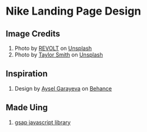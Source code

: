 # Nike Landing Page Design

## Image Credits
1. <span>Photo by <a href="https://unsplash.com/@revolt?utm_source=unsplash&amp;utm_medium=referral&amp;utm_content=creditCopyText">REVOLT</a> on <a href="https://unsplash.com/s/photos/shoe?utm_source=unsplash&amp;utm_medium=referral&amp;utm_content=creditCopyText">Unsplash</a></span>
1. <span>Photo by <a href="https://unsplash.com/@whoistaylorsmith?utm_source=unsplash&amp;utm_medium=referral&amp;utm_content=creditCopyText">Taylor Smith</a> on <a href="https://unsplash.com/?utm_source=unsplash&amp;utm_medium=referral&amp;utm_content=creditCopyText">Unsplash</a></span>

## Inspiration
1. <span>Design by <a href="https://www.behance.net/ayselqarayeva">Aysel Garayeva</a> on <a href="https://www.behance.net/">Behance</a></span>

## Made Uing
1. [gsap javascript library](https://cdnjs.com/libraries/gsap)

